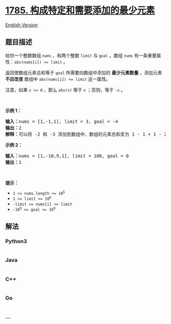 # [1785. 构成特定和需要添加的最少元素](https://leetcode.cn/problems/minimum-elements-to-add-to-form-a-given-sum)

[English Version](/solution/1700-1799/1785.Minimum%20Elements%20to%20Add%20to%20Form%20a%20Given%20Sum/README_EN.md)

## 题目描述

<!-- 这里写题目描述 -->

<p>给你一个整数数组 <code>nums</code> ，和两个整数 <code>limit</code> 与 <code>goal</code> 。数组 <code>nums</code> 有一条重要属性：<code>abs(nums[i]) <= limit</code> 。</p>

<p>返回使数组元素总和等于 <code>goal</code> 所需要向数组中添加的 <strong>最少元素数量</strong> ，添加元素 <strong>不应改变</strong> 数组中 <code>abs(nums[i]) <= limit</code> 这一属性。</p>

<p>注意，如果 <code>x >= 0</code> ，那么 <code>abs(x)</code> 等于 <code>x</code> ；否则，等于 <code>-x</code> 。</p>

<p> </p>

<p><strong>示例 1：</strong></p>

<pre>
<strong>输入：</strong>nums = [1,-1,1], limit = 3, goal = -4
<strong>输出：</strong>2
<strong>解释：</strong>可以将 -2 和 -3 添加到数组中，数组的元素总和变为 1 - 1 + 1 - 2 - 3 = -4 。
</pre>

<p><strong>示例 2：</strong></p>

<pre>
<strong>输入：</strong>nums = [1,-10,9,1], limit = 100, goal = 0
<strong>输出：</strong>1
</pre>

<p> </p>

<p><strong>提示：</strong></p>

<ul>
	<li><code>1 <= nums.length <= 10<sup>5</sup></code></li>
	<li><code>1 <= limit <= 10<sup>6</sup></code></li>
	<li><code>-limit <= nums[i] <= limit</code></li>
	<li><code>-10<sup>9</sup> <= goal <= 10<sup>9</sup></code></li>
</ul>


## 解法

<!-- 这里可写通用的实现逻辑 -->

<!-- tabs:start -->

### **Python3**

<!-- 这里可写当前语言的特殊实现逻辑 -->

```python

```

### **Java**

<!-- 这里可写当前语言的特殊实现逻辑 -->

```java

```

### **C++**

```cpp

```

### **Go**

```go

```

### **...**

```

```

<!-- tabs:end -->